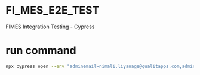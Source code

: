 # FI_MES_E2E_TEST
FIMES Integration Testing - Cypress

# run command
```bash
npx cypress open --env "adminemail=nimali.liyanage@qualitapps.com,adminpassword=Barcelona789,email=sm@mailinator.com,password=Barcelona789,company=james emresa"
